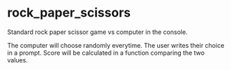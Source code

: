 # rock_paper_scissors
Standard rock paper scissor game vs computer in the console.

The computer will choose randomly everytime. 
The user writes their choice in a prompt. 
Score will be calculated in a function comparing the two values. 

